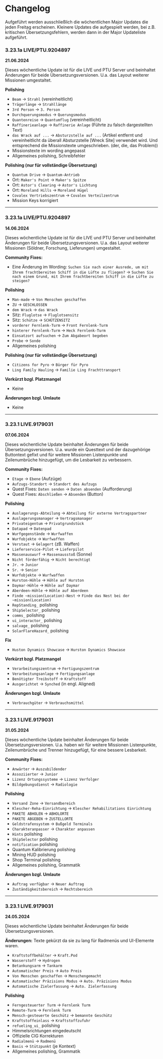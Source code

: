 # Changelog
Aufgeführt werden ausschließlich die wöchentlichen Major Updates die jeden Freitag erscheinen. Kleinere Updates die aufgespielt werden, bei z.B. kritischen Übersetzungsfehlern, werden dann in der Major Updateliste aufgeführt.

### 3.23.1a LIVE/PTU.9204897
**21.06.2024**

Dieses wöchentliche Update ist für die LIVE und PTU Server und beinhaltet Änderungen für beide Übersetzungsversionen. U.a. das Layout weiterer Missionen umgestaltet.

**Polishing**
- `Beam` -> `Strahl` (vereinheitlicht)
- `Trägerlänge` -> `Strahllänge`
- `3rd Person` -> `3. Person`
- `Durchquerungsmodus` -> `Querungsmodus`
- `Quantenreise` -> `Quantumflug`  (vereinheitlicht)
- `Raffinerieanlage` -> `Raffinerie Anlage` (Führte zu falsch dargestellten Text)
- `das Wrack auf ...` -> `Absturzstelle auf ...` (Artikel entfernt und vereinheitlicht da überall Absturzstelle [Wreck Site] verwendet wird. Und entsprechend die Missionstexte umgeschrieben. (der, die, das Problem))
- Missionstexte im wording angepasst
- Allgemeines polishing, Schreibfehler

**Polishing (nur für vollständige Übersetzung)**
- `Quantum Drive` -> `Quantum-Antrieb`
- Ort: `Maker's Point` -> `Maker's Spitze`
- Ort: `Astor's Clearing` -> `Astor's Lichtung`
- Ort: `Moreland Hills` -> `Moreland Hügel`
- `Covalex Vertriebszentrum` -> `Covalex Verteilzentrum`
- Mission Keys korrigiert

--------------------------

### 3.23.1a LIVE/PTU.9204897
**14.06.2024**

Dieses wöchentliche Update ist für die LIVE und PTU Server und beinhaltet Änderungen für beide Übersetzungsversionen. U.a. das Layout weiterer Missionen (Söldner, Forschung, Lieferungen) umgestaltet.

**Community Fixes:**
- Eine Änderung im Wording: `Suchen Sie nach einer Ausrede, um mit Ihrem frachtbereiten Schiff in die Lüfte zu fliegen?` -> `Suchen Sie nach einem Grund, mit Ihrem frachtbereiten Schiff in die Lüfte zu steigen?`

**Polishing**
- `Man-made` -> `Von Menschen geschaffen`
- `ZU` -> `GESCHLOSSEN`
- `dem Wrack` -> `das Wrack`
- Sitz: `Fluglotse` -> `Fluglotsensitz`
- Sitz: `Schütze` -> `SCHÜTZENSITZ`
- `vorderer Fernlenk-Turm` -> `Front Fernlenk-Turm`
- `hinterer Fernlenk-Turm` -> `Heck Fernlenk-Turm`
- `Einsatzort aufsuchen` -> `Zum Abgabeort begeben`
- `Probe` -> `Sonde`
- Allgemeines polishing

**Polishing (nur für vollständige Übersetzung)**
- `Citizens for Pyro` -> `Bürger für Pyro`
- `Ling Family Hauling` -> `Familie Ling Frachttransport`

**Verkürzt bzgl. Platzmangel**
- Keine

**Änderungen bzgl. Umlaute**
- Keine

--------------------------

### 3.23.1 LIVE.9179031
**07.06.2024**

Dieses wöchentliche Update beinhaltet Änderungen für beide Übersetzungsversionen. U.a. wurde ein Questtext und der dazugehörige Buttontext gefixt und für weitere Missionen Listenpunkte und Zeilenumbrüche hinzugefügt, um die Lesbarkeit zu verbessern.

**Community Fixes:**
- `Etage` -> `Ebene` (Aufzüge)
- `Aufzugs-Standort` -> `Standort des Aufzugs`</br>
- Quest Fixes: `Daten senden` -> `Daten absenden` (Aufforderung)
- Quest Fixes: `Abschließen` -> `Absenden` (Button)

**Polishing**
- `Auslagerungs-Abteilung` -> `Abteilung für externe Vertragspartner`
- `Auslagerungsmanager` -> `Vertragsmanager`
- `Privateigentum` -> `Privatgrundstück`
- `Datapad` -> `Datenpad`
- `Wurfgegenstände` -> `Wurfwaffen`
- `Wurfobjekte` -> `Wurfwaffen`
- `Verstaut` -> `Gelagert` (zB. Waffen)
- `Lieferservice-Pilot` -> `Lieferpilot`
- `Massenauswurf` -> `Massenausstoß` (Sonne)
- `Nicht förderfähig` -> `Nicht berechtigt`
- `Jr.` -> `Junior`
- `Sr.` -> `Senior`
- `Wurfobjekte` -> `Wurfwaffen`
- `Hurston-Höhle` -> `Höhle auf Hurston`
- `Daymar-Höhle` -> `Höhle auf Daymar`
- `Aberdeen-Höhle` -> `Höhle auf Aberdeen`
- `Finde ~mission(Location)-Nest` -> `Finde das Nest bei der ~mission(Location)`
- `RepStanding_` polishing
- `ShipSelector_` polishing
- `comms_` polishing
- `ui_interactor_` polishing
- `salvage_` polishing
- `SolarFlareHazard_` polishing

**Fix**
- `Huston Dynamics Showcase` -> `Hurston Dynamics Showcase`

**Verkürzt bzgl. Platzmangel**
- `Verarbeitungszentrum` -> `Fertigungszentrum`
- `Verarbeitungsanlage` -> `Fertigungsanlage`
- `Benötigter Treibstoff` -> `Kraftstoff`
- `Ausgerichtet` -> `Synched` (in engl. Aligned)

**Änderungen bzgl. Umlaute**
- `Verbrauchgüter` -> `Verbrauchsmittel`

--------------------------

### 3.23.1 LIVE.9179031
**31.05.2024**

Dieses wöchentliche Update beinhaltet Änderungen für beide Übersetzungsversionen. U.a. haben wir für weitere Missionen Listenpunkte, Zeilenumbrüche und Trenner hinzugefügt, für eine bessere Lesbarkeit. 

**Community Fixes:**
- `Anwärter` -> `Auszubildender`
- `Assoziierter` -> `Junior`
- `Lizenz Ortungssysteme` -> `Lizenz Verfolger`
- `Bildgebungsdienst` -> `Radiologie`

**Polishing**
- `Versand Zone` -> `Versandbereich`
- `Klescher-Reha-Einrichtung` -> `Klescher Rehabilitations Einrichtung`
- `PAKETE ABHOLEN` -> `ABHOLORTE`
- `PAKETE ABGEBEN` -> `ZUSTELLORTE`
- `Geldstrafensystem` -> `Bußgeld Terminals`
- `Charakteranpasser` -> `Charakter anpassen`
- `Hints` polishing
- `ShipSelector` polishing
- `notification` polishing
- Quantum Kalibrierung polishing
- Mining HUD polishing
- Shop Terminal polishing
- Allgemeines polishing, Grammatik

**Änderungen bzgl. Umlaute**
- `Auftrag verfügbar` -> `Neuer Auftrag`
- `Zuständigkeitsbereich` -> `Rechtsbereich`

--------------------------

### 3.23.1 LIVE.9179031
**24.05.2024**

Dieses wöchentliche Update beinhaltet Änderungen für beide Übersetzungsversionen.

**Änderungen:**
Texte gekürzt da sie zu lang für Radmenüs und UI-Elemente waren.
 
- `Kraftstoffbehälter` -> `Kraft.Pod`
- `Wasserstoff` -> `Hydrogen`
- `Betankungsarm` -> `Tankarm`
- `Automatischer Preis` -> `Auto Preis`
- `Von Menschen geschaffen` -> `Menschengemacht`
- `Automatischer Präzisions Modus` -> `Auto. Präzisions Modus`
- `Automatische Zielerfassung` -> `Auto. Zielerfassung`

**Polishing**
- `Ferngesteuerter Turm` -> `Fernlenk Turm`
- `Remote-Turm` -> `Fernlenk Turm`
- `Mensch-gesteuerte Geschütz` -> `bemannte Geschütz`
- `Kraftstoffeinlass` -> `Kraftstoffzufuhr`
- `refueling_ui_` polishing
- Himmelsrichtungen eingedeutscht
- Offizielle CIG Korrekturen
- `Radialmenü` -> `Radmenü`
- `Basis` -> `Stützpunkt` (je Kontext) 
- Allgemeines polishing, Grammatik
